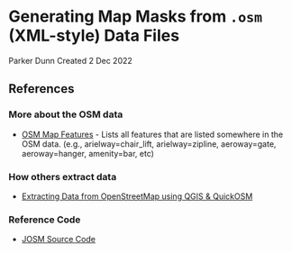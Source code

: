 # Generating Map Masks from `.osm` (XML-style) Data Files

Parker Dunn
Created 2 Dec 2022

## References

### More about the OSM data

* [OSM Map Features](https://wiki.openstreetmap.org/wiki/Map_features) - Lists all features that are listed 
  somewhere in the OSM data. (e.g., arielway=chair_lift, arielway=zipline, aeroway=gate, aeroway=hanger, amenity=bar,
  etc)

### How others extract data

* [Extracting Data from OpenStreetMap using QGIS & QuickOSM](https://www.youtube.com/watch?v=Yxkh2f-3Bj8)

### Reference Code

* [JOSM Source Code](https://josm.openstreetmap.de/svn/trunk) 